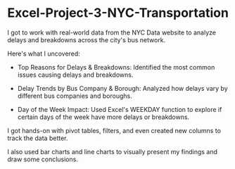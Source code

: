 # Excel-Project-3-NYC-Transportation

I got to work with real-world data from the NYC Data website to analyze delays and breakdowns across the city's bus network. 

Here's what I uncovered:

  * Top Reasons for Delays & Breakdowns: Identified the most common issues causing delays and breakdowns.

  * Delay Trends by Bus Company & Borough: Analyzed how delays vary by different bus companies and boroughs.

  * Day of the Week Impact: Used Excel's WEEKDAY function to explore if certain days of the week have more delays or breakdowns.
    
I got hands-on with pivot tables, filters, and even created new columns to track the data better. 

I also used bar charts and line charts to visually present my findings and draw some conclusions.
